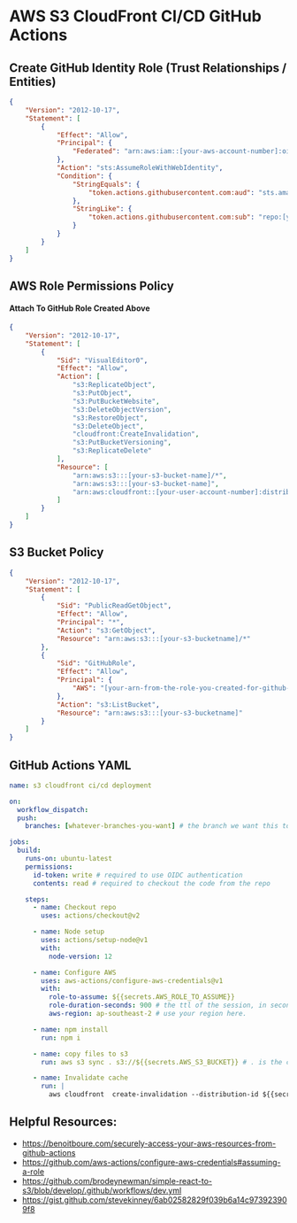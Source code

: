 # AWS S3 CloudFront CI/CD GitHub Actions

## Create GitHub Identity Role (Trust Relationships / Entities)

```JSON
{
    "Version": "2012-10-17",
    "Statement": [
        {
            "Effect": "Allow",
            "Principal": {
                "Federated": "arn:aws:iam::[your-aws-account-number]:oidc-provider/token.actions.githubusercontent.com"
            },
            "Action": "sts:AssumeRoleWithWebIdentity",
            "Condition": {
                "StringEquals": {
                    "token.actions.githubusercontent.com:aud": "sts.amazonaws.com"
                },
                "StringLike": {
                    "token.actions.githubusercontent.com:sub": "repo:[your-github-account-name]/[your-s3-bucketname]:*"
                }
            }
        }
    ]
}
```

## AWS Role Permissions Policy

#### Attach To GitHub Role Created Above

```JSON
{
    "Version": "2012-10-17",
    "Statement": [
        {
            "Sid": "VisualEditor0",
            "Effect": "Allow",
            "Action": [
                "s3:ReplicateObject",
                "s3:PutObject",
                "s3:PutBucketWebsite",
                "s3:DeleteObjectVersion",
                "s3:RestoreObject",
                "s3:DeleteObject",
                "cloudfront:CreateInvalidation",
                "s3:PutBucketVersioning",
                "s3:ReplicateDelete"
            ],
            "Resource": [
                "arn:aws:s3:::[your-s3-bucket-name]/*",
                "arn:aws:s3:::[your-s3-bucket-name]",
                "arn:aws:cloudfront::[your-user-account-number]:distribution/[your-cloudfront-distribution-id]"
            ]
        }
    ]
}
```

## S3 Bucket Policy

```JSON
{
    "Version": "2012-10-17",
    "Statement": [
        {
            "Sid": "PublicReadGetObject",
            "Effect": "Allow",
            "Principal": "*",
            "Action": "s3:GetObject",
            "Resource": "arn:aws:s3:::[your-s3-bucketname]/*"
        },
        {
            "Sid": "GitHubRole",
            "Effect": "Allow",
            "Principal": {
                "AWS": "[your-arn-from-the-role-you-created-for-github-actions]"
            },
            "Action": "s3:ListBucket",
            "Resource": "arn:aws:s3:::[your-s3-bucketname]"
        }
    ]
}
```

## GitHub Actions YAML

```YAML
name: s3 cloudfront ci/cd deployment

on:
  workflow_dispatch:
  push:
    branches: [whatever-branches-you-want] # the branch we want this to run on

jobs:
  build:
    runs-on: ubuntu-latest
    permissions:
      id-token: write # required to use OIDC authentication
      contents: read # required to checkout the code from the repo

    steps:
      - name: Checkout repo
        uses: actions/checkout@v2

      - name: Node setup
        uses: actions/setup-node@v1
        with:
          node-version: 12

      - name: Configure AWS
        uses: aws-actions/configure-aws-credentials@v1
        with:
          role-to-assume: ${{secrets.AWS_ROLE_TO_ASSUME}}
          role-duration-seconds: 900 # the ttl of the session, in seconds.
          aws-region: ap-southeast-2 # use your region here.

      - name: npm install
        run: npm i

      - name: copy files to s3
        run: aws s3 sync . s3://${{secrets.AWS_S3_BUCKET}} # . is the current directory

      - name: Invalidate cache
        run: |
          aws cloudfront  create-invalidation --distribution-id ${{secrets.AWS_CLOUDFRONT_DIST}} --paths "/*"
```

## Helpful Resources:

- https://benoitboure.com/securely-access-your-aws-resources-from-github-actions
- https://github.com/aws-actions/configure-aws-credentials#assuming-a-role
- https://github.com/brodeynewman/simple-react-to-s3/blob/develop/.github/workflows/dev.yml
- https://gist.github.com/stevekinney/6ab02582829f039b6a14c973923909f8
